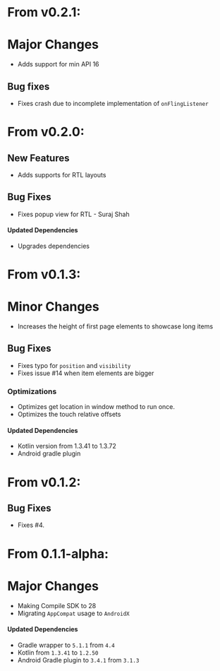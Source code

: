 # From v0.2.1:

# Major Changes
* Adds support for min API 16

## Bug fixes
* Fixes crash due to incomplete implementation of `onFlingListener` 

# From v0.2.0:

## New Features
* Adds supports for RTL layouts

## Bug Fixes
* Fixes popup view for RTL - Suraj Shah

#### Updated Dependencies
* Upgrades dependencies

# From v0.1.3:

# Minor Changes
* Increases the height of first page elements to showcase long items

## Bug Fixes
* Fixes typo for `position` and `visibility`
* Fixes issue #14 when item elements are bigger

### Optimizations
* Optimizes get location in window method to run once.
* Optimizes the touch relative offsets

#### Updated Dependencies
* Kotlin version from 1.3.41 to 1.3.72
* Android gradle plugin

# From v0.1.2:

## Bug Fixes
* Fixes #4.

# From 0.1.1-alpha:

# Major Changes
* Making Compile SDK to 28
* Migrating `AppCompat` usage to `AndroidX`

#### Updated Dependencies
* Gradle wrapper to `5.1.1` from `4.4`
* Kotlin from `1.3.41` to `1.2.50`
* Android Gradle plugin to `3.4.1` from `3.1.3`

